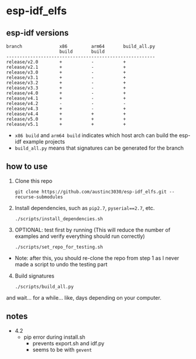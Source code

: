 # esp-idf_elfs

## esp-idf versions
```
branch              x86         arm64       build_all.py    
                    build       build        
--------------------------------------------------------
release/v2.0        +           -           +                      
release/v2.1        +           -           +                       
release/v3.0        +           -           +                       
release/v3.1        +           -           +                       
release/v3.2        +           -           +                       
release/v3.3        +           -           +                     
release/v4.0        +           -           +                      
release/v4.1        +           -           +
release/v4.2        -           -           -                      
release/v4.3        +           -           +
release/v4.4        +           +           +
release/v5.0        +           +           +
release/v5.1        +           +           +
```
* `x86 build` and `arm64 build` indicates which host arch can build the esp-idf example projects
* `build_all.py` means that signatures can be generated for the branch

## how to use
1. Clone this repo
    ```
    git clone https://github.com/austinc3030/esp-idf_elfs.git --recurse-submodules
    ```
2. Install dependencies, such as `pip2.7`, `pyserial==2.7`, etc.
    ```
    ./scripts/install_dependencies.sh
    ```
3. OPTIONAL: test first by running (This will reduce the number of examples and verify everything should run correctly)
    ```
    ./scripts/set_repo_for_testing.sh
    ```
- Note: after this, you should re-clone the repo from step 1 as I never made a script to undo the testing part
4. Build signatures
    ```
    ./scripts/build_all.py
    ```
and wait... for a while... like, days depending on your computer.

## notes
- 4.2
  - pip error during install.sh
    - prevents export.sh and idf.py
    - seems to be with `gevent`
